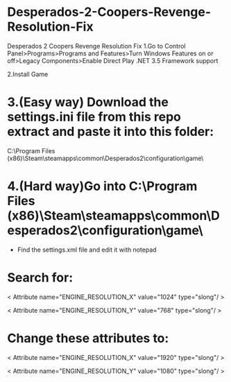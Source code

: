# Desperados-2-Coopers-Revenge-Resolution-Fix
Desperados 2 Coopers Revenge Resolution Fix
1.Go to Control Panel>Programs>Programs and Features>Turn Windows Features on or off>Legacy Components>Enable Direct Play .NET 3.5 Framework support 

2.Install Game

# 3.(Easy way) Download the settings.ini file from this repo extract and paste it into this folder:
C:\Program Files (x86)\Steam\steamapps\common\Desperados2\configuration\game\ 

# 4.(Hard way)Go into C:\Program Files (x86)\Steam\steamapps\common\Desperados2\configuration\game\ 
* Find the settings.xml file and edit it with notepad 
# Search for:

< Attribute name="ENGINE_RESOLUTION_X" value="1024" type="slong"/ >

< Attribute name="ENGINE_RESOLUTION_Y" value="768" type="slong"/ >

# Change these attributes to: 

< Attribute name="ENGINE_RESOLUTION_X" value="1920" type="slong"/ >

< Attribute name="ENGINE_RESOLUTION_Y" value="1080" type="slong"/ >
